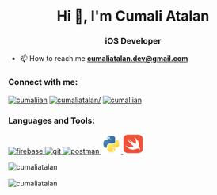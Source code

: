 <h1 align="center">Hi 👋, I'm Cumali Atalan</h1>
<h3 align="center">iOS Developer</h3>

- 📫 How to reach me **cumaliatalan.dev@gmail.com**

<h3 align="left">Connect with me:</h3>
<p align="left">
<a href="https://twitter.com/cumaliian" target="blank"><img align="center" src="https://cdn.jsdelivr.net/npm/simple-icons@3.0.1/icons/twitter.svg" alt="cumaliian" height="30" width="40" /></a>
<a href="https://linkedin.com/in/cumaliatalan/" target="blank"><img align="center" src="https://cdn.jsdelivr.net/npm/simple-icons@3.0.1/icons/linkedin.svg" alt="cumaliatalan/" height="30" width="40" /></a>
<a href="https://cumaliatalan.github.io" target="blank"><img align="center" src="https://raw.githubusercontent.com/cumaliatalan/cumaliatalan.github.io/main/favicon.ico" alt="cumaliian" height="30" width="40" /></a>
</p>

<h3 align="left">Languages and Tools:</h3>
<p align="left"> <a href="https://firebase.google.com/" target="_blank"> <img src="https://www.vectorlogo.zone/logos/firebase/firebase-icon.svg" alt="firebase" width="40" height="40"/> </a> </a> <a href="https://git-scm.com/" target="_blank"> <img src="https://www.vectorlogo.zone/logos/git-scm/git-scm-icon.svg" alt="git" width="40" height="40"/> </a> <a href="https://postman.com" target="_blank"> <img src="https://www.vectorlogo.zone/logos/getpostman/getpostman-icon.svg" alt="postman" width="40" height="40"/> </a> <a href="https://www.python.org" target="_blank"> <img src="https://raw.githubusercontent.com/devicons/devicon/master/icons/python/python-original.svg" alt="python" width="40" height="40"/> </a> <a href="https://developer.apple.com/swift/" target="_blank"> <img src="https://raw.githubusercontent.com/devicons/devicon/master/icons/swift/swift-original.svg" alt="swift" width="40" height="40"/> </a> </p>


<p><img align="center" src="https://github-readme-streak-stats.herokuapp.com/?user=cumaliatalan&" alt="cumaliatalan" /></p>
<p><img align="center" src="https://github-readme-stats.vercel.app/api/top-langs?username=cumaliatalan&show_icons=true&locale=en&layout=compact" alt="cumaliatalan" /></p>
